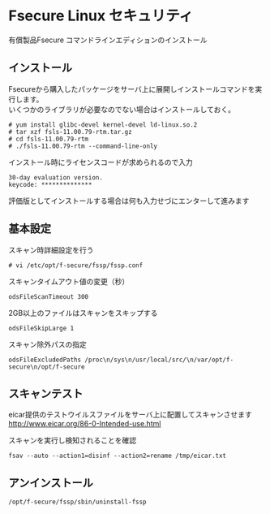 # Fsecure Linux セキュリティ
有償製品Fsecure コマンドラインエディションのインストール 

## インストール  
Fsecureから購入したパッケージをサーバ上に展開しインストールコマンドを実行します。  
いくつかのライブラリが必要なのでない場合はインストールしておく。  

```
# yum install glibc-devel kernel-devel ld-linux.so.2
# tar xzf fsls-11.00.79-rtm.tar.gz
# cd fsls-11.00.79-rtm
# ./fsls-11.00.79-rtm --command-line-only
```

インストール時にライセンスコードが求められるので入力  

```
30-day evaluation version.
keycode: **************
```

評価版としてインストールする場合は何も入力せづにエンターして進みます  

## 基本設定  
スキャン時詳細設定を行う  

```
# vi /etc/opt/f-secure/fssp/fssp.conf
```

スキャンタイムアウト値の変更（秒）  

```
odsFileScanTimeout 300
```

2GB以上のファイルはスキャンをスキップする  

```
odsFileSkipLarge 1
```

スキャン除外パスの指定  

```
odsFileExcludedPaths /proc\n/sys\n/usr/local/src/\n/var/opt/f-secure\n/opt/f-secure
```

## スキャンテスト  
eicar提供のテストウイルスファイルをサーバ上に配置してスキャンさせます  
http://www.eicar.org/86-0-Intended-use.html  

スキャンを実行し検知されることを確認  

```
fsav --auto --action1=disinf --action2=rename /tmp/eicar.txt
```

## アンインストール  

```
/opt/f-secure/fssp/sbin/uninstall-fssp
```
